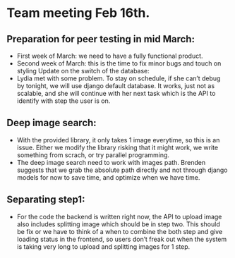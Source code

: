 # Team meeting Feb 16th.

## Preparation for peer testing in mid March:
-	First week of March: we need to have a fully functional product.
-	Second week of March: this is the time to fix minor bugs and touch on styling
Update on the switch of the database:
-	Lydia met with some problem. To stay on schedule, if she can’t debug by tonight, we will use django default database. It works, just not as scalable, and she will continue with her next task which is the API to identify with step the user is on.
## Deep image search:
-	With the provided library, it only takes 1 image everytime, so this is an issue. Either we modify the library risking that it might work, we write something from scrach, or try parallel programming.
-	The deep image search need to work with images path. Brenden suggests that we grab the absolute path directly and not through django models for now to save time, and optimize when we have time.
## Separating step1:
-	For the code the backend is written right now, the API to upload image also includes splitting image which should be in step two. This should be fix or we have to think of a when to combine the both step and give loading status in the frontend, so users don’t freak out when the system is taking very long to upload and splitting images for 1 step.
